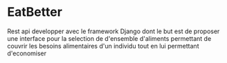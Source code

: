 # EatBetter
Rest api developper avec le framework Django dont le but est de proposer une interface pour la selection de d'ensemble d'aliments permettant de couvrir les besoins alimentaires d'un individu tout en lui permettant d'economiser
